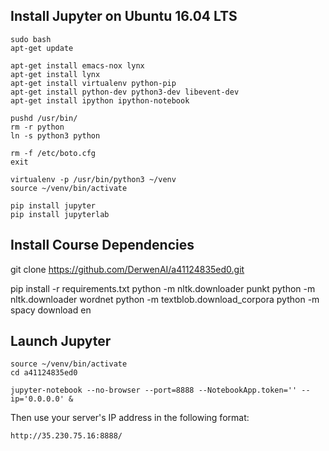 ## Install Jupyter on Ubuntu 16.04 LTS

```
sudo bash
apt-get update

apt-get install emacs-nox lynx
apt-get install lynx
apt-get install virtualenv python-pip
apt-get install python-dev python3-dev libevent-dev
apt-get install ipython ipython-notebook

pushd /usr/bin/
rm -r python
ln -s python3 python

rm -f /etc/boto.cfg
exit

virtualenv -p /usr/bin/python3 ~/venv
source ~/venv/bin/activate

pip install jupyter
pip install jupyterlab
```


## Install Course Dependencies

git clone https://github.com/DerwenAI/a41124835ed0.git

pip install -r requirements.txt
python -m nltk.downloader punkt
python -m nltk.downloader wordnet
python -m textblob.download_corpora
python -m spacy download en


## Launch Jupyter

```
source ~/venv/bin/activate
cd a41124835ed0

jupyter-notebook --no-browser --port=8888 --NotebookApp.token='' --ip='0.0.0.0' &
```

Then use your server's IP address in the following format:

```
http://35.230.75.16:8888/
```
